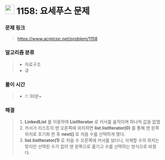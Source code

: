 # <img src="https://static.solved.ac/tier_small/8.svg" width=30> 1158: 요세푸스 문제

### 문제 링크

> https://www.acmicpc.net/problem/1158

### 알고리즘 분류

> - 자료구조
>- 큐

### 풀이 시간

> - ⏱ 30분+

### 해결

> 1. **LinkedList** 를 이용하여 **ListIterator** 로 커서를 움직이며 하나씩 값을 없앰
> 2. 커서가 리스트의 맨 오른쪽에 위치하면 **list.listIterator(0)** 를 통해 맨 왼쪽 위치로 초기화 한 후 **next()** 로 처음 수를 선택하게 했다.
> 3. **list.listIterator(1)** 로 처음 수 오른쪽에 커서를 놨더니, 삭제할 수의 위치는 맞지만 선택된 수가 없어 맨 왼쪽으로 옮기고 수를 선택하는 방식으로 바꿨다.

